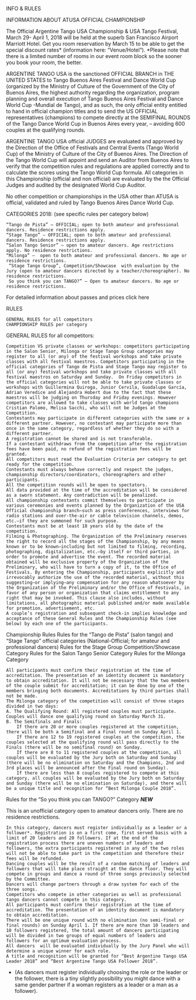 
INFO & RULES

INFORMATION ABOUT ATUSA OFFICIAL CHAMPIONSHIP

The Official Argentine Tango USA Championship & USA Tango Festival, March 29- April 1, 2018 will be held at the superb San Francisco Airport Marriott Hotel. Get you room reservation by March 15 to be able to get the special discount rates* (information here: “Venue/Hotel”). *Please note that there is a limited number of rooms in our event room block so the sooner you book your room, the better.

ARGENTINE TANGO USA is the sanctioned OFFICIAL BRANCH in THE UNITED STATES to Tango Buenos Aires Festival and Dance World Cup (organized by the Ministry of Culture of the Government of the City of Buenos Aires, the highest authority regarding the organization, program planning and overall execution of Tango Buenos Aires Festival and Dance World Cup -Mundial de Tango), and as such, the only official entity entitled to hand in official champion titles and  to send the US OFFICIAL representatives (champions) to compete directly at the SEMIFINAL ROUNDS of the Tango Dance World Cup in Buenos Aires every year, – avoiding 600 couples at the qualifying rounds.

ARGENTINE TANGO USA official JUDGES are evaluated and approved by the Direction of the Office of Festivals and Central Events (Tango World Cup) of the Ministry of Culture of the City of Buenos Aires. The Direction of the Tango World Cup will appoint and send an Auditor from Buenos Aires to verify that the competition rules and regulations are applied correctly and to calculate the scores using the Tango World Cup formula. All categories in this Championship (official and non official) are evaluated by the the Official Judges and audited by the designated World Cup Auditor.

No other competition or championships in the USA other than ATUSA is official, validated and ruled by Tango Buenos Aires Dance World Cup.



 CATEGORIES 2018: (see specific rules per category below)

    “Tango de Pista” – OFFICIAL; open to both amateur and professional dancers. Residence restrictions apply.
    “Stage Tango” – OFFICIAL; open to both amateur and professional dancers. Residence restrictions apply.
    “Salon Tango Senior” – open to amateur dancers. Age restrictions apply. No residence restrictions.
    “Milonga” –  open to both amateur and professional dancers. No age or residence restrictions.
     “Stage Tango Group”, Competition/Showcase  with evaluation by the Jury (open to amateur dancers directed by a teacher/choreographer). No residence restrictions.
     So you think you can TANGO?” – Open to amateur dancers. No age or residence restrictions.

For detailed information about passes and prices click here

RULES

    GENERAL RULES for all competitors
    CHAMPIONSHIP RULES per category

GENERAL RULES for all competitors:

    Competition VS private classes or workshops: competitors participating in the Salon Senior, Milonga or Stage Tango Group categories may register to all (or any) of the festival workshops and take private classes with all festival maestros. Competitors participating in the official categories of Tango de Pista and Stage Tango may register to all (or any) festival workshops and take private classes with all festival maestros on Saturday and Sunday.  On Friday competitors in the official categories will not be able to take private classes or workshops with Guillermina Quiroga, Junior Cervila, Guadalupe García, Adrian Veredice and Alejandra Hobert due to the fact that these maestros will be judging on Thursday and Friday evenings. However competitors are allowed to take classes with world tango champions Cristian Palomo, Melisa Sacchi, who will not be Judges at the Competition.
    Contestants may participate in different categories with the same or a different partner. However, no contestant may participate more than once in the same category, regardless of whether they do so with a different partner.
    A registration cannot be shared and is not transferable.
    If a contestant withdraws from the competition after the registration fees have been paid, no refund of the registration fees will be granted.
    All competitors must read the Evaluation Criteria per category to get ready for the competition.
    Contestants must always behave correctly and respect the judges, championship directors/coordinators, choreographers and other participants.
    All the competition rounds will be open to spectators.
    All data provided at the time of the accreditation will be considered as a sworn statement. Any contradiction will be penalized.
    All championship contestants commit themselves to participate in various ceremonies and events planned by the Organization of the USA Official championship branch—such as press conferences, interviews for radio stations and over‐the‐air or cable television channels, demos, etc.—if they are summoned for such purpose.
    Contestants must be at least 18 years old by the date of the competition.
    Filming & Photographing. The Organization of the Preliminary reserves the right to record all the stages of the Championship, by any means known or to be known—including but not limited to filming, recording, photographing, digitalization, etc.—by itself or third parties, in order to promote and advertise the event. The recorded material obtained will be exclusive property of the Organization of the Preliminary, who will have to turn a copy of it, to the Office of Festivals. By entering the Championship, participants explicitly and irrevocably authorize the use of the recorded material, without this suggesting—or implying—any compensation for any reason whatsoever by the Organization of the Preliminary and/or the Office of Festivals, in favor of any person or organization that claims entitlement to any right that may be invoked. This clause also includes, without limitations, all photographic material published and/or made available for promotion, advertisement, etc.
    A couple’s registration and subsequent check‐in implies knowledge and acceptance of these General Rules and the Championship Rules (see below) by each one of the participants.

Championship Rules
Rules for the “Tango de Pista” (salon tango) and “Stage Tango” official categories (National-Official; for amateur and professional dancers)
Rules for the Stage Group Competition/Showcase Category
Rules for the Salon Tango Senior Category
Rules for the Milonga Category

    All participants must confirm their registration at the time of accreditation. The presentation of an identity document is mandatory to obtain accreditation. It will not be necessary that the two members of the couple submit for accreditation; it can be done by one of the members bringing both documents. Accreditations by third parties shall not be made.
    The Milonga category of the competition will consist of three stages divided in two days:
    A. The Qualifying Round: All registered couples must participate. Couples will dance one qualifying round on Saturday March 31.
    B. The Semifinals and Finals:
        If there are 20 or more couples registered at the competition, there will be both a Semifinal and a Final round on Sunday April 1.
        If there are 12 to 19 registered couples at the competition, the couples selected at the qualifying round will pass directly to the Finals (there will be no semifinal round) on Sunday.
        If there are 8 to 11 registered couples at the competition, all couples will be evaluated by the Jury both on Saturday and Sunday (there will be no elimination on Saturday and the Champions, 2nd and 3rd places will be announced after the Final round on Sunday).
        If there are less than 8 couples registered to compete at this category, all couples will be evaluated by the Jury both on Saturday and Sunday (there will be no elimination on Saturday), and there will be a unique title and recognition for “Best Milonga Couple 2018”.

Rules for the “So you think you can TANGO?” Category ***NEW***

This is an unofficial category open to amateur dancers only.  There are no residence restrictions.

    In this category, dancers must register individually as a leader or a follower*. Registration is on a first come, first served basis with a limit of 20 leaders and 20 followers. If at the end of the registration process there are uneven numbers of leaders and followers, the extra participants registered in any of the two roles will not be able to take part in the competition and therefore their fees will be refunded.
    Dancing couples will be the result of a random matching of leaders and followers that will take place straight at the dance floor. They will  compete in groups and dance a round of three songs previously selected by the Committee.
    Dancers will change partners through a draw system for each of the three songs.
    Competitors who compete in other categories as well as professional tango dancers cannot compete in this category.
    All participants must confirm their registration at the time of accreditation. The presentation of an identity document is mandatory to obtain accreditation.
    There will be one unique round with no elimination (no semi-final or final rounds) on Sunday April 1. If there are more than 10 leaders and 10 followers registered, the total amount of dancers participating will be divided in two groups of equal numbers of leaders and followers for an optimum evaluation process.
    All dancers  will be evaluated individually by the Jury Panel who will determine a unique winner for each role.
    A title and recognition will be granted for “Best Argentine Tango USA Leader 2018” and “Best Argentine Tango USA Follower 2018”.

* (As dancers must register individually choosing the role or the leader or the follower, there is a tiny slightly possibility you might dance with a same gender partner if a woman registers as a leader or a man as a follower).
